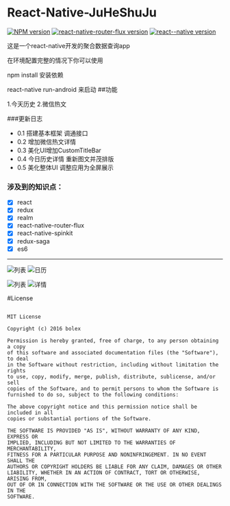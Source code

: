 # React-Native-JuHeShuJu

[![NPM version](https://img.shields.io/badge/npm-3.10.9-green.svg)](https://github.com/jeasinlee/Gank2016/)
[![react-native-router-flux version](https://img.shields.io/badge/react--native--router--flux-3.37.0-brightgreen.svg)](https://github.com/aksonov/react-native-router-flux)
[![react--native version](https://img.shields.io/badge/react--native-0.39.2-green.svg)](https://github.com/facebook/react-native/)

这是一个react-native开发的聚合数据查询app

在环境配置完整的情况下你可以使用

npm install 安装依赖

react-native run-android 来启动
##功能

1.今天历史
2.微信热文

###更新日志

- 0.1 搭建基本框架 调通接口
- 0.2 增加微信热文详情
- 0.3 美化UI增加CustomTitleBar
- 0.4 今日历史详情 重新图文并茂排版
- 0.5   美化整体UI 调整应用为全屏展示

### 涉及到的知识点：

- [X] react 
- [X] redux
- [X] realm
- [X] react-native-router-flux
- [X] react-native-spinkit
- [X] redux-saga
- [X] es6

---

![列表](https://github.com/BolexLiu/React-Native-JuHeShuJu/blob/master/1.jpg) ![日历](https://github.com/BolexLiu/React-Native-JuHeShuJu/blob/master/2.jpg)

![列表](https://github.com/BolexLiu/React-Native-JuHeShuJu/blob/master/3.jpg) ![详情](https://github.com/BolexLiu/React-Native-JuHeShuJu/blob/master/4.jpg)

#License

```

MIT License

Copyright (c) 2016 bolex

Permission is hereby granted, free of charge, to any person obtaining a copy
of this software and associated documentation files (the "Software"), to deal
in the Software without restriction, including without limitation the rights
to use, copy, modify, merge, publish, distribute, sublicense, and/or sell
copies of the Software, and to permit persons to whom the Software is
furnished to do so, subject to the following conditions:

The above copyright notice and this permission notice shall be included in all
copies or substantial portions of the Software.

THE SOFTWARE IS PROVIDED "AS IS", WITHOUT WARRANTY OF ANY KIND, EXPRESS OR
IMPLIED, INCLUDING BUT NOT LIMITED TO THE WARRANTIES OF MERCHANTABILITY,
FITNESS FOR A PARTICULAR PURPOSE AND NONINFRINGEMENT. IN NO EVENT SHALL THE
AUTHORS OR COPYRIGHT HOLDERS BE LIABLE FOR ANY CLAIM, DAMAGES OR OTHER
LIABILITY, WHETHER IN AN ACTION OF CONTRACT, TORT OR OTHERWISE, ARISING FROM,
OUT OF OR IN CONNECTION WITH THE SOFTWARE OR THE USE OR OTHER DEALINGS IN THE
SOFTWARE.
```
